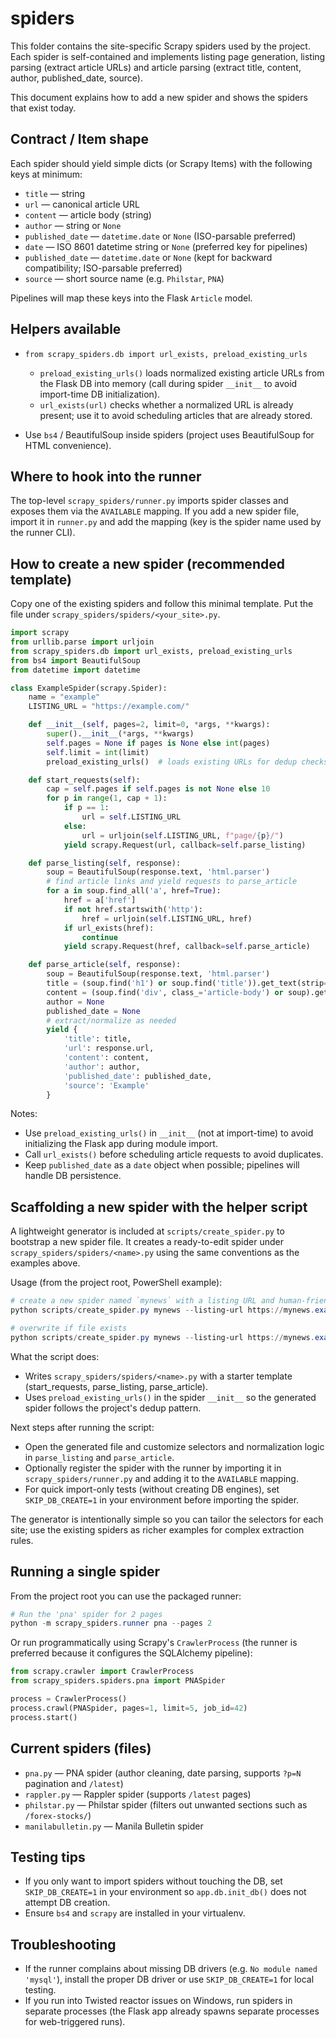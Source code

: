 # spiders

This folder contains the site-specific Scrapy spiders used by the project. Each spider is self-contained and implements listing page generation, listing parsing (extract article URLs) and article parsing (extract title, content, author, published_date, source).

This document explains how to add a new spider and shows the spiders that exist today.

## Contract / Item shape
Each spider should yield simple dicts (or Scrapy Items) with the following keys at minimum:
- `title` — string
- `url` — canonical article URL
- `content` — article body (string)
- `author` — string or `None`
- `published_date` — `datetime.date` or `None` (ISO-parsable preferred)
 - `date` — ISO 8601 datetime string or `None` (preferred key for pipelines)
 - `published_date` — `datetime.date` or `None` (kept for backward compatibility; ISO-parsable preferred)
- `source` — short source name (e.g. `Philstar`, `PNA`)

Pipelines will map these keys into the Flask `Article` model.

## Helpers available
- `from scrapy_spiders.db import url_exists, preload_existing_urls`
  - `preload_existing_urls()` loads normalized existing article URLs from the Flask DB into memory (call during spider `__init__` to avoid import-time DB initialization).
  - `url_exists(url)` checks whether a normalized URL is already present; use it to avoid scheduling articles that are already stored.

- Use `bs4` / BeautifulSoup inside spiders (project uses BeautifulSoup for HTML convenience).

## Where to hook into the runner
The top-level `scrapy_spiders/runner.py` imports spider classes and exposes them via the `AVAILABLE` mapping. If you add a new spider file, import it in `runner.py` and add the mapping (key is the spider name used by the runner CLI).

## How to create a new spider (recommended template)
Copy one of the existing spiders and follow this minimal template. Put the file under `scrapy_spiders/spiders/<your_site>.py`.

```python
import scrapy
from urllib.parse import urljoin
from scrapy_spiders.db import url_exists, preload_existing_urls
from bs4 import BeautifulSoup
from datetime import datetime

class ExampleSpider(scrapy.Spider):
    name = "example"
    LISTING_URL = "https://example.com/"

    def __init__(self, pages=2, limit=0, *args, **kwargs):
        super().__init__(*args, **kwargs)
        self.pages = None if pages is None else int(pages)
        self.limit = int(limit)
        preload_existing_urls()  # loads existing URLs for dedup checks

    def start_requests(self):
        cap = self.pages if self.pages is not None else 10
        for p in range(1, cap + 1):
            if p == 1:
                url = self.LISTING_URL
            else:
                url = urljoin(self.LISTING_URL, f"page/{p}/")
            yield scrapy.Request(url, callback=self.parse_listing)

    def parse_listing(self, response):
        soup = BeautifulSoup(response.text, 'html.parser')
        # find article links and yield requests to parse_article
        for a in soup.find_all('a', href=True):
            href = a['href']
            if not href.startswith('http'):
                href = urljoin(self.LISTING_URL, href)
            if url_exists(href):
                continue
            yield scrapy.Request(href, callback=self.parse_article)

    def parse_article(self, response):
        soup = BeautifulSoup(response.text, 'html.parser')
        title = (soup.find('h1') or soup.find('title')).get_text(strip=True)
        content = (soup.find('div', class_='article-body') or soup).get_text(strip=True)
        author = None
        published_date = None
        # extract/normalize as needed
        yield {
            'title': title,
            'url': response.url,
            'content': content,
            'author': author,
            'published_date': published_date,
            'source': 'Example'
        }
```

Notes:
- Use `preload_existing_urls()` in `__init__` (not at import-time) to avoid initializing the Flask app during module import.
- Call `url_exists()` before scheduling article requests to avoid duplicates.
- Keep `published_date` as a `date` object when possible; pipelines will handle DB persistence.

## Scaffolding a new spider with the helper script

A lightweight generator is included at `scripts/create_spider.py` to bootstrap a new spider file. It creates a ready-to-edit spider under `scrapy_spiders/spiders/<name>.py` using the same conventions as the examples above.

Usage (from the project root, PowerShell example):

```powershell
# create a new spider named `mynews` with a listing URL and human-friendly source name
python scripts/create_spider.py mynews --listing-url https://mynews.example/ --source "My News"

# overwrite if file exists
python scripts/create_spider.py mynews --listing-url https://mynews.example/ --source "My News" --force
```

What the script does:
- Writes `scrapy_spiders/spiders/<name>.py` with a starter template (start_requests, parse_listing, parse_article).
- Uses `preload_existing_urls()` in the spider `__init__` so the generated spider follows the project's dedup pattern.

Next steps after running the script:
- Open the generated file and customize selectors and normalization logic in `parse_listing` and `parse_article`.
- Optionally register the spider with the runner by importing it in `scrapy_spiders/runner.py` and adding it to the `AVAILABLE` mapping.
- For quick import-only tests (without creating DB engines), set `SKIP_DB_CREATE=1` in your environment before importing the spider.

The generator is intentionally simple so you can tailor the selectors for each site; use the existing spiders as richer examples for complex extraction rules.

## Running a single spider
From the project root you can use the packaged runner:

```powershell
# Run the 'pna' spider for 2 pages
python -m scrapy_spiders.runner pna --pages 2
```

Or run programmatically using Scrapy's `CrawlerProcess` (the runner is preferred because it configures the SQLAlchemy pipeline):

```python
from scrapy.crawler import CrawlerProcess
from scrapy_spiders.spiders.pna import PNASpider

process = CrawlerProcess()
process.crawl(PNASpider, pages=1, limit=5, job_id=42)
process.start()
```

## Current spiders (files)
- `pna.py` — PNA spider (author cleaning, date parsing, supports `?p=N` pagination and `/latest`)
- `rappler.py` — Rappler spider (supports `/latest` pages)
- `philstar.py` — Philstar spider (filters out unwanted sections such as `/forex-stocks/`)
- `manilabulletin.py` — Manila Bulletin spider

## Testing tips
- If you only want to import spiders without touching the DB, set `SKIP_DB_CREATE=1` in your environment so `app.db.init_db()` does not attempt DB creation.
- Ensure `bs4` and `scrapy` are installed in your virtualenv.

## Troubleshooting
- If the runner complains about missing DB drivers (e.g. `No module named 'mysql'`), install the proper DB driver or use `SKIP_DB_CREATE=1` for local testing.
- If you run into Twisted reactor issues on Windows, run spiders in separate processes (the Flask app already spawns separate processes for web-triggered runs).